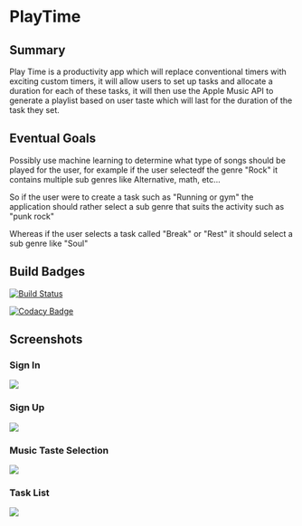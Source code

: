 # PlayTime

## Summary
Play Time is a productivity app which will replace conventional timers with exciting custom timers, it will allow users to set up tasks and allocate a duration for each of these tasks, it will then use the Apple Music API to generate a playlist based on user taste which will last for the duration of the task they set.

## Eventual Goals

Possibly use machine learning to determine what type of songs should be played for the user, for example if the user selectedf the genre "Rock" it contains multiple sub genres like Alternative, math, etc...

So if the user were to create a task such as "Running or gym" the application should rather select a sub genre that suits the activity such as "punk rock"

Whereas if the user selects a task called "Break" or "Rest" it should select a sub genre like "Soul"

## Build Badges

[![Build Status](https://app.bitrise.io/app/6b4ff5672b302e4b/status.svg?token=JBd3HJLJwh_ksHHACk0Ytg&branch=master)](https://app.bitrise.io/app/6b4ff5672b302e4b)

[![Codacy Badge](https://api.codacy.com/project/badge/Grade/6a4bc2d1ae3c47cf9c716e3def676866)](https://www.codacy.com/manual/bgouws/PlayTime?utm_source=github.com&amp;utm_medium=referral&amp;utm_content=bgouws/PlayTime&amp;utm_campaign=Badge_Grade)

## Screenshots
### Sign In
![](Play%20Time/Images/SignIn.PNG)

### Sign Up
![](Play%20Time/Images/SignUp.PNG)

### Music Taste Selection
![](Play%20Time/Images/SelectTaste.PNG)

### Task List
![](Play%20Time/Images/TaskList.PNG)

